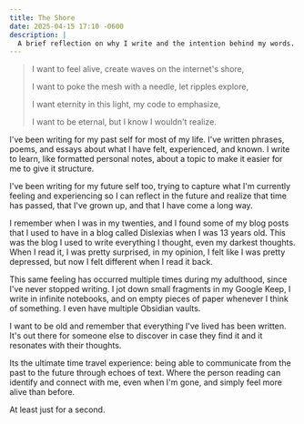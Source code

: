 ```yaml
---
title: The Shore
date: 2025-04-15 17:10 -0600
description: |
  A brief reflection on why I write and the intention behind my words.
---
```


> I want to feel alive, create waves on the internet's shore,
>
> I want to poke the mesh with a needle, let ripples explore,
>
> I want eternity in this light, my code to emphasize,
>
> I want to be eternal, but I know I wouldn't realize.

I've been writing for my past self for most of my life. I've written phrases, poems, and essays about what I have felt, experienced, and known. I write to learn, like formatted personal notes, about a topic to make it easier for me to give it structure.

I've been writing for my future self too, trying to capture what I'm currently feeling and experiencing so I can reflect in the future and realize that time has passed, that I've grown up, and that I have come a long way.

I remember when I was in my twenties, and I found some of my blog posts that I used to have in a blog called Dislexias when I was 13 years old. This was the blog I used to write everything I thought, even my darkest thoughts. When I read it, I was pretty surprised, in my opinion, I felt like I was pretty depressed, but now I felt different when I read it back.

This same feeling has occurred multiple times during my adulthood, since I've never stopped writing. I jot down small fragments in my Google Keep, I write in infinite notebooks, and on empty pieces of paper whenever I think of something. I even have multiple Obsidian vaults.

I want to be old and remember that everything I've lived has been written. It's out there for someone else to discover in case they find it and it resonates with their thoughts.

Its the ultimate time travel experience: being able to communicate from the past to the future through echoes of text. Where the person reading can identify and connect with me, even when I'm gone, and simply feel more alive than before.

At least just for a second.
